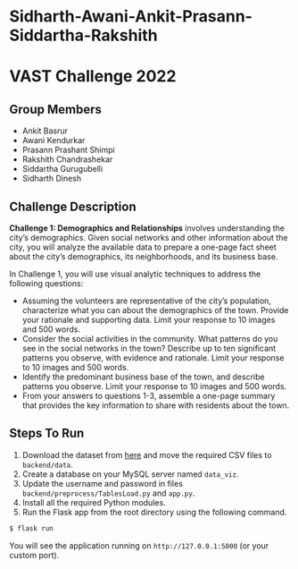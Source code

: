 # Sidharth-Awani-Ankit-Prasann-Siddartha-Rakshith

# VAST Challenge 2022

## Group Members

- Ankit Basrur
- Awani Kendurkar
- Prasann Prashant Shimpi
- Rakshith Chandrashekar
- Siddartha Gurugubelli
- Sidharth Dinesh

## Challenge Description

**Challenge 1: Demographics and Relationships** involves understanding the city’s demographics. Given social networks and other information about the city, you will analyze the available data to prepare a one-page fact sheet about the city’s demographics, its neighborhoods, and its business base.

In Challenge 1, you will use visual analytic techniques to address the following questions:

- Assuming the volunteers are representative of the city’s population, characterize what you can about the demographics of the town. Provide your rationale and supporting data. Limit your response to 10 images and 500 words.
- Consider the social activities in the community. What patterns do you see in the social networks in the town? Describe up to ten significant patterns you observe, with evidence and rationale. Limit your response to 10 images and 500 words.
- Identify the predominant business base of the town, and describe patterns you observe. Limit your response to 10 images and 500 words.
- From your answers to questions 1-3, assemble a one-page summary that provides the key information to share with residents about the town.

## Steps To Run

1. Download the dataset from [here](https://drive.google.com/file/d/1a1gMCQpw3kjmYbvygWd-yT-5dmPQ8EVN/view) and move the required CSV files to `backend/data`.
2. Create a database on your MySQL server named `data_viz`.
3. Update the username and password in files `backend/preprocess/TablesLoad.py` and `app.py`.
4. Install all the required Python modules.
5. Run the Flask app from the root directory using the following command.

```bash
$ flask run
```

You will see the application running on `http://127.0.0.1:5000` (or your custom port).
